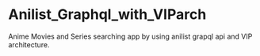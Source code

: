 # Anilist_Graphql_with_VIParch
Anime Movies and Series searching app by using anilist grapql api and VIP architecture.
